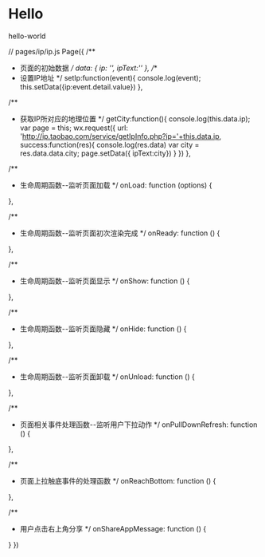 # Hello
hello-world

// pages/ip/ip.js
Page({
  /**
   * 页面的初始数据
   */
  data: {
    ip: '',
    ipText:''
  },
  /**
   * 设置IP地址
   */
  setIp:function(event){
    console.log(event);
    this.setData({ip:event.detail.value})
  },

  /**
   * 获取IP所对应的地理位置
   */
  getCity:function(){
    console.log(this.data.ip);
    var page = this;
    wx.request({
      url: 'http://ip.taobao.com/service/getIpInfo.php?ip='+this.data.ip,
      success:function(res){
        console.log(res.data)
        var city = res.data.data.city;
        page.setData({ ipText:city})
      }
    })
  },

  /**
   * 生命周期函数--监听页面加载
   */
  onLoad: function (options) {
  
  },

  /**
   * 生命周期函数--监听页面初次渲染完成
   */
  onReady: function () {
  
  },

  /**
   * 生命周期函数--监听页面显示
   */
  onShow: function () {
  
  },

  /**
   * 生命周期函数--监听页面隐藏
   */
  onHide: function () {
  
  },

  /**
   * 生命周期函数--监听页面卸载
   */
  onUnload: function () {
  
  },

  /**
   * 页面相关事件处理函数--监听用户下拉动作
   */
  onPullDownRefresh: function () {
  
  },

  /**
   * 页面上拉触底事件的处理函数
   */
  onReachBottom: function () {
  
  },

  /**
   * 用户点击右上角分享
   */
  onShareAppMessage: function () {
  
  }
})
